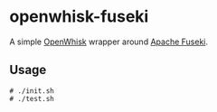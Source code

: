 # openwhisk-fuseki

A simple [OpenWhisk](https://github.com/openwhisk/openwhisk) wrapper
around [Apache
Fuseki](https://jena.apache.org/documentation/fuseki2/).

## Usage

```
# ./init.sh
# ./test.sh
```
